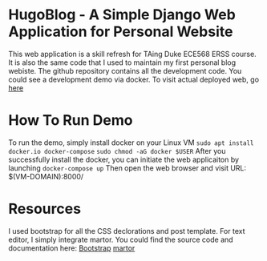 # HugoBlog - A Simple Django Web Application for Personal Website
  This web application is a skill refresh for TAing Duke ECE568 ERSS course. It is also the same code that I used to maintain my first personal blog webiste. The github repository contains all the development code. You could see a development demo via docker. To visit actual deployed web, go [here](https://hugozh.com)

# How To Run Demo
  To run the demo, simply install docker on your Linux VM
  `sudo apt install docker.io docker-compose`
  `sudo chmod -aG docker $USER`
  After you successfully install the docker, you can initiate the web applicaiton by launching
  `docker-compose up`
  Then open the web browser and visit URL: $(VM-DOMAIN):8000/

# Resources
  I used bootstrap for all the CSS declorations and post template. For text editor, I simply integrate martor.
  You could find the source code and documentation here:
  [Bootstrap](https://startbootstrap.com/template-overviews/clean-blog/)
  [martor](https://github.com/agusmakmun/django-markdown-editor)
  
